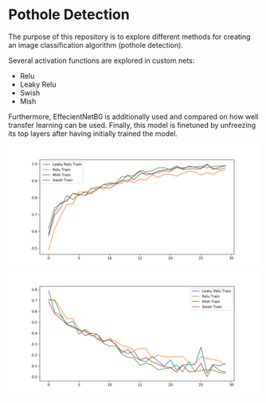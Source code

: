 # Pothole Detection  

The purpose of this repository is to explore different methods for creating
an image classification algorithm (pothole detection). 

Several activation functions are explored in custom nets:
* Relu
* Leaky Relu
* Swish 
* Mish

Furthermore, EffecientNetB0 is additionally used and compared on 
how well transfer learning can be used. Finally, this model
is finetuned by unfreezing its top layers after having initially 
trained the model. 

<img src="Results/acc_imagegen_train_custom_cnn.png">
<img src="Results/loss_imagegen_train_custom_cnn.png">